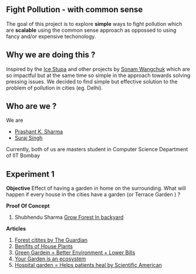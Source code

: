 ## Fight Pollution - with common sense

The goal of this project is to explore **simple** ways to fight pollution which are **scalable** using the common sense approach as oppossed to using fancy and/or expensive techonology.

## Why we are doing this ?

Inspired by the [Ice Stupa](https://www.youtube.com/watch?v=7dChiLpYifs) and other projects by [Sonam Wangchuk](https://en.wikipedia.org/wiki/Sonam_Wangchuk_(engineer)) which are so impactful but at the same time so simple in the approach towards solving pressing issues. We decided to find simple but effective solution to the problem of pollution in cities (eg. Delhi).

## Who are we ?
We are
* [Prashant K. Sharma](http://prashantksharma.com)
* [Suraj Singh](https://www.cse.iitb.ac.in/~surajsingh/)

Currently, both of us are masters student in Computer Science Department of IIT Bombay

## Experiment 1

**Objective** Effect of having a garden in home on the surrounding. What will happen if every house in the cities have a garden (or Terrace Garden ) ?

**Proof Of Concept**
1. Shubhendu Sharma [Grow Forest In backyard](https://www.ted.com/talks/shubhendu_sharma_how_to_grow_a_forest_in_your_backyard)

**Articles**
1. [Forest citites by The Guardian](https://www.theguardian.com/cities/2017/feb/17/forest-cities-radical-plan-china-air-pollution-stefano-boeri)
2. [Benifits of House Plants](https://wiki.nurserylive.com/t/keep-planting-to-fight-air-pollution/2132)
3. [Green Gardein = Better Environment + Lower Bills](http://theconversation.com/green-your-garden-help-the-environment-and-lower-your-bills-27090)
4. [Your Garden is an ecosystem](http://theconversation.com/birds-bees-and-bugs-your-garden-is-an-ecosystem-and-it-needs-looking-after-65226)
5. [Hospital garden = Helps patients heal by Scientific American](https://www.scientificamerican.com/article/nature-that-nurtures/)
